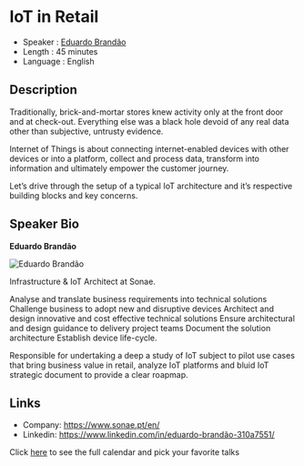 IoT in Retail
=========================

* Speaker   : [Eduardo Brandão](https://www.linkedin.com/in/eduardo-brandão-310a7551/)
* Length    : 45 minutes
* Language  : English

Description
-----------

Traditionally, brick-and-mortar stores knew activity only at the front door and at check-out. Everything else was a black hole devoid of any real data other than subjective, untrusty evidence.

Internet of Things is about connecting internet-enabled devices with other devices or into a platform, collect and process data, transform into information and ultimately empower the customer journey.

Let’s drive through the setup of a typical IoT architecture and it’s respective building blocks and key concerns.

Speaker Bio
-----------

**Eduardo Brandão**

![Eduardo Brandão](https://raw.githubusercontent.com/PixelsCamp/talks/master/img/eduardo_camara.jpg)

Infrastructure & IoT Architect at Sonae.

Analyse and translate business requirements into technical solutions Challenge business to adopt new and disruptive devices Architect and design innovative and cost effective technical solutions Ensure architectural and design guidance to delivery project teams Document the solution architecture Establish device life-cycle.

Responsible for undertaking a deep a study of IoT subject to pilot use cases that bring business value in retail, analyze IoT platforms and bluid IoT strategic document to provide a clear roapmap.

Links
-----

* Company: https://www.sonae.pt/en/
* Linkedin: https://www.linkedin.com/in/eduardo-brandão-310a7551/

Click [here][1] to see the full calendar and pick your favorite talks

[1]: https://pixels.camp/schedule/
